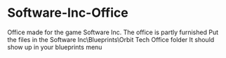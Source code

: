# Software-Inc-Office
Office made for the game Software Inc. The office is partly furnished 
Put the files in the Software Inc\Blueprints\Orbit Tech Office folder
It should show up in your blueprints menu
